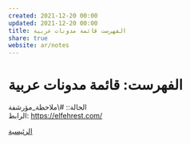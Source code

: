 ```yaml
---  
created: 2021-12-20 00:00  
updated: 2021-12-20 00:00  
title: الفهرست قائمة مدونات عربية  
share: true  
website: ar/notes  
---  
```

  
# الفهرست: قائمة مدونات عربية  
  
الحالة:: #\ملاحظة_مؤرشفة  
الرابط: https://elfehrest.com/  
  
[الرئيسية](https://elfehrest.com/)  
